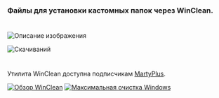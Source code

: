 ### Файлы для установки кастомных папок через WinClean.
#
![Описание изображения](https://i.ibb.co/rRzp3Gy9/7-F02-C57-C-DB8-D-463-D-A286-62-C4-FF1-F636-D.png)

![Скачиваний](https://img.shields.io/github/downloads/MartyFiles/Custom-folder-icons/Release/total?style=for-the-badge&label=Скачиваний&color=blue&logo=download)

#

Утилита WinClean доступна подписчикам [MartyPlus](https://t.me/martyfiles/1146).

[![Обзор WinClean](https://img.shields.io/badge/Обзор%20WinClean-red?style=for-the-badge&logo=youtube)](https://www.youtube.com/watch?v=5NBqbUUB1Pk)
[![Максимальная очистка Windows](https://img.shields.io/badge/Максимальная%20очистка%20Windows-red?style=for-the-badge&logo=youtube)](https://www.youtube.com/watch?v=id06E58oafI)

